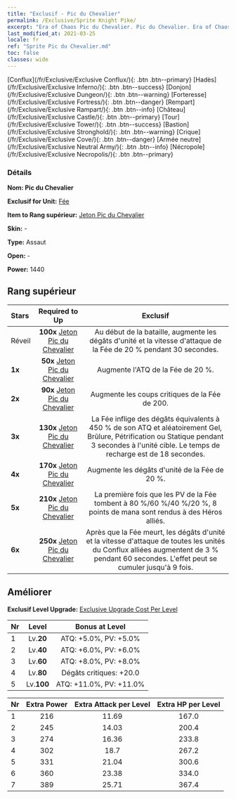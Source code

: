 ```yaml
---
title: "Exclusif - Pic du Chevalier"
permalink: /Exclusive/Sprite Knight Pike/
excerpt: "Era of Chaos Pic du Chevalier. Pic du Chevalier. Era of Chaos Exclusif Pic du Chevalier. Fée Exclusif."
last_modified_at: 2021-03-25
locale: fr
ref: "Sprite Pic du Chevalier.md"
toc: false
classes: wide
---
```

 [Conflux](/fr/Exclusive/Exclusive Conflux/){: .btn .btn--primary} [Hadès](/fr/Exclusive/Exclusive Inferno/){: .btn .btn--success} [Donjon](/fr/Exclusive/Exclusive Dungeon/){: .btn .btn--warning} [Forteresse](/fr/Exclusive/Exclusive Fortress/){: .btn .btn--danger} [Rempart](/fr/Exclusive/Exclusive Rampart/){: .btn .btn--info} [Château](/fr/Exclusive/Exclusive Castle/){: .btn .btn--primary} [Tour](/fr/Exclusive/Exclusive Tower/){: .btn .btn--success} [Bastion](/fr/Exclusive/Exclusive Stronghold/){: .btn .btn--warning} [Crique](/fr/Exclusive/Exclusive Cove/){: .btn .btn--danger} [Armée neutre](/fr/Exclusive/Exclusive Neutral Army/){: .btn .btn--info} [Nécropole](/fr/Exclusive/Exclusive Necropolis/){: .btn .btn--primary} 

### Détails
 **Nom: Pic du Chevalier** 

 **Exclusif for Unit:** [Fée](/fr/units/Sprite/) 

 **Item to Rang supérieur:** [Jeton Pic du Chevalier](/fr/Items/con_916/)

 **Skin:** -

 **Type:** Assaut

 **Open:** -

 **Power:** 1440

## Rang supérieur

  |     Stars    |  Required to Up | Exclusif |
  |:-------------|:---------------:|:---------------:|
  |  Réveil  | **100x** [Jeton Pic du Chevalier](/fr/Items/con_916/) | Au début de la bataille, augmente les dégâts d'unité et la vitesse d'attaque de la Fée de 20 % pendant 30 secondes. |
  | **1x** <i class="fas fa-star"/> | **50x** [Jeton Pic du Chevalier](/fr/Items/con_916/) | Augmente l'ATQ de la Fée de 20 %. |
  | **2x** <i class="fas fa-star"/> | **90x** [Jeton Pic du Chevalier](/fr/Items/con_916/) | Augmente les coups critiques de la Fée de 200. |
  | **3x** <i class="fas fa-star"/> | **130x** [Jeton Pic du Chevalier](/fr/Items/con_916/) | La Fée inflige des dégâts équivalents à 450 % de son ATQ et aléatoirement Gel, Brûlure, Pétrification ou Statique pendant 3 secondes à l'unité cible. Le temps de recharge est de 18 secondes. |
  | **4x** <i class="fas fa-star"/> | **170x** [Jeton Pic du Chevalier](/fr/Items/con_916/) | Augmente les dégâts d'unité de la Fée de 20 %. |
  | **5x** <i class="fas fa-star"/> | **210x** [Jeton Pic du Chevalier](/fr/Items/con_916/) | La première fois que les PV de la Fée tombent à 80 %/60 %/40 %/20 %, 8 points de mana sont rendus à des Héros alliés. |
  | **6x** <i class="fas fa-star"/> | **250x** [Jeton Pic du Chevalier](/fr/Items/con_916/) | Après que la Fée meurt, les dégâts d'unité et la vitesse d'attaque de toutes les unités du Conflux alliées augmentent de 3 % pendant 60 secondes. L'effet peut se cumuler jusqu'à 9 fois. |


## Améliorer
 **Exclusif Level Upgrade:** [Exclusive Upgrade Cost Per Level](/Exclusive/ExclusiveUpgradeCostPerLevel/)

  |  Nr  |   Level  | Bonus at Level |
  |:-----|:--------:|:--------------:|
  | 1 | Lv.**20** | ATQ: +5.0%, PV: +5.0% |
  | 2 | Lv.**40** | ATQ: +6.0%, PV: +6.0% |
  | 3 | Lv.**60** | ATQ: +8.0%, PV: +8.0% |
  | 4 | Lv.**80** | Dégâts critiques: +20.0 |
  | 5 | Lv.**100** | ATQ: +11.0%, PV: +11.0% |


  |  Nr  |  Extra Power | Extra Attack per Level | Extra HP per Level |
  |:-----|:--------:|:--------:|:--------:|
  | 1 | 216 | 11.69 | 167.0 |
  | 2 | 245 | 14.03 | 200.4 |
  | 3 | 274 | 16.36 | 233.8 |
  | 4 | 302 | 18.7 | 267.2 |
  | 5 | 331 | 21.04 | 300.6 |
  | 6 | 360 | 23.38 | 334.0 |
  | 7 | 389 | 25.71 | 367.4 |


